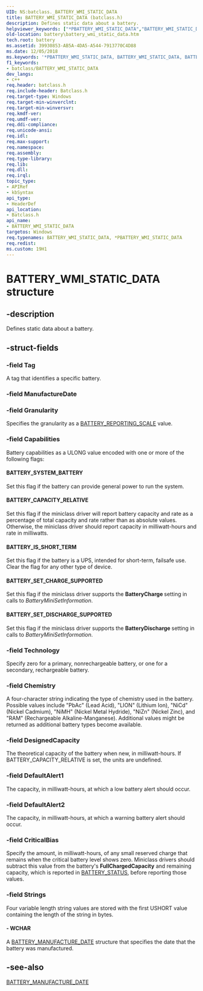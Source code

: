 ```yaml
---
UID: NS:batclass._BATTERY_WMI_STATIC_DATA
title: BATTERY_WMI_STATIC_DATA (batclass.h)
description: Defines static data about a battery.helpviewer_keywords: ["*PBATTERY_WMI_STATIC_DATA","BATTERY_WMI_STATIC_DATA","BATTERY_WMI_STATIC_DATA structure [Battery Devices]","PBATTERY_WMI_STATIC_DATA","PBATTERY_WMI_STATIC_DATA structure pointer [Battery Devices]","batclass/BATTERY_WMI_STATIC_DATA","batclass/PBATTERY_WMI_STATIC_DATA","battery.battery_wmi_static_data"]
old-location: battery\battery_wmi_static_data.htm
tech.root: battery
ms.assetid: 39930853-AB5A-4DA5-A544-7913770C4D88
ms.date: 12/05/2018
ms.keywords: '*PBATTERY_WMI_STATIC_DATA, BATTERY_WMI_STATIC_DATA, BATTERY_WMI_STATIC_DATA structure [Battery Devices], PBATTERY_WMI_STATIC_DATA, PBATTERY_WMI_STATIC_DATA structure pointer [Battery Devices], batclass/BATTERY_WMI_STATIC_DATA, batclass/PBATTERY_WMI_STATIC_DATA, battery.battery_wmi_static_data'
f1_keywords:
- batclass/BATTERY_WMI_STATIC_DATA
dev_langs:
- c++
req.header: batclass.h
req.include-header: Batclass.h
req.target-type: Windows
req.target-min-winverclnt: 
req.target-min-winversvr: 
req.kmdf-ver: 
req.umdf-ver: 
req.ddi-compliance: 
req.unicode-ansi: 
req.idl: 
req.max-support: 
req.namespace: 
req.assembly: 
req.type-library: 
req.lib: 
req.dll: 
req.irql: 
topic_type:
- APIRef
- kbSyntax
api_type:
- HeaderDef
api_location:
- Batclass.h
api_name:
- BATTERY_WMI_STATIC_DATA
targetos: Windows
req.typenames: BATTERY_WMI_STATIC_DATA, *PBATTERY_WMI_STATIC_DATA
req.redist: 
ms.custom: 19H1
---
```


# BATTERY_WMI_STATIC_DATA structure


## -description


Defines static data about a battery.


## -struct-fields




### -field Tag

A tag that identifies a specific battery.


### -field ManufactureDate

 


### -field Granularity

Specifies the granularity as a <a href="https://docs.microsoft.com/windows-hardware/drivers/ddi/content/wdm/ns-wdm-battery_reporting_scale">BATTERY_REPORTING_SCALE</a> value.


### -field Capabilities

Battery capabilities as a ULONG value encoded with one or more of the following flags: 







#### BATTERY_SYSTEM_BATTERY

Set this flag if the battery can provide general power to run the system.



#### BATTERY_CAPACITY_RELATIVE

Set this flag if the miniclass driver will report battery capacity and rate as a percentage of total capacity and rate rather than as absolute values. Otherwise, the miniclass driver should report capacity in milliwatt-hours and rate in milliwatts.



#### BATTERY_IS_SHORT_TERM

Set this flag if the battery is a UPS, intended for short-term, failsafe use. Clear the flag for any other type of device.



#### BATTERY_SET_CHARGE_SUPPORTED

Set this flag if the miniclass driver supports the <b>BatteryCharge </b>setting in calls to <i>BatteryMiniSetInformation</i>.



#### BATTERY_SET_DISCHARGE_SUPPORTED

Set this flag if the miniclass driver supports the <b>BatteryDischarge </b>setting in calls to <i>BatteryMiniSetInformation</i>.


### -field Technology

Specify zero for a primary, nonrechargeable battery, or one for a secondary, rechargeable battery.


### -field Chemistry

A four-character string indicating the type of chemistry used in the battery. Possible values include "PbAc" (Lead Acid), "LION" (Lithium Ion), "NiCd" (Nickel Cadmium), "NiMH" (Nickel Metal Hydride), "NiZn" (Nickel Zinc), and "RAM" (Rechargeable Alkaline-Manganese). Additional values might be returned as additional battery types become available.


### -field DesignedCapacity

The theoretical capacity of the battery when new, in milliwatt-hours. If BATTERY_CAPACITY_RELATIVE is set, the units are undefined.


### -field DefaultAlert1

The capacity, in milliwatt-hours, at which a low battery alert should occur. 


### -field DefaultAlert2

The capacity, in milliwatt-hours, at which a warning battery alert should occur.


### -field CriticalBias

Specify the amount, in milliwatt-hours, of any small reserved charge that remains when the critical battery level shows zero. Miniclass drivers should subtract this value from the battery's <b>FullChargedCapacity</b> and remaining capacity, which is reported in <a href="https://msdn.microsoft.com/48df787b-f9f6-45d1-872c-ceeda3087af6">BATTERY_STATUS</a>, before reporting those values.


### -field Strings

Four variable length string values are stored with the first USHORT value containing the length of the string in bytes.


#### - WCHAR

A <a href="https://msdn.microsoft.com/1ab9caa3-344a-49c8-8f40-75d9c251be04">BATTERY_MANUFACTURE_DATE</a> structure that specifies the date that the battery was manufactured. 


## -see-also




<a href="https://msdn.microsoft.com/1ab9caa3-344a-49c8-8f40-75d9c251be04">BATTERY_MANUFACTURE_DATE</a>
 

 

